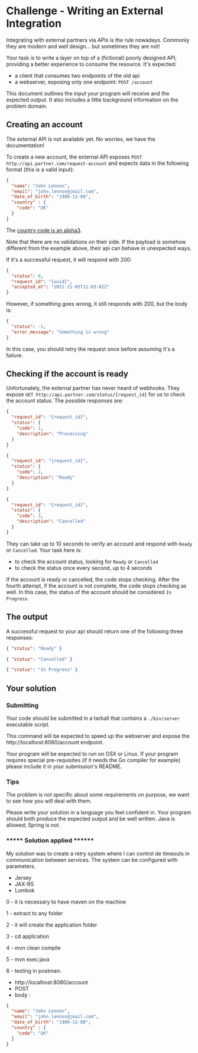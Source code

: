 # Challenge - Writing an External Integration

Integrating with external partners via APIs is the rule nowadays. Commonly they are modern and well design... but 
sometimes they are not!

Your task is to write a layer on top of a (fictional) poorly designed API, providing a better experience to consume the 
resource. It's expected:

* a client that consumes two endpoints of the old api
* a webserver, exposing only one endpoint: `POST /account`

This document outlines the input your program will receive and the expected output. It also
includes a little background information on the problem domain.

## Creating an account

The external API is not available yet. No worries, we have the documentation!

To create a new account, the external API exposes `POST http://api.partner.com/request-account` and expects data in the following format (this is a valid input):

```json
{
  "name": "John Lennon",
  "email": "john.lennon@jmail.com",
  "date_of_birth": "1980-12-08",
  "country" : {
    "code": "UK"
  }
}
```
The [country code is an alpha3](https://www.iban.com/country-codes).

Note that there are no validations on their side. If the payload is somehow different from the example above, their api 
can behave in unexpected ways.

If it's a successful request, it will respond with 200:
```json
{
  "status": 0,
  "request_id": "{uuid}",
  "accepted_at": "2021-11-05T11:03:42Z"
}
```

However, if something goes wrong, it still responds with 200, but the body is:
```json
{
  "status": -1, 
  "error_message": "Something is wrong"
}
```

In this case, you should retry the request once before assuming it's a failure.

## Checking if the account is ready

Unfortunately, the external partner has never heard of webhooks. They expose
`GET http://api.partner.com/status/{request_id}` for us to check the account status. The possible responses are:

```json
{
  "request_id": "{request_id}",
  "status": {
    "code": 1,
    "description": "Processing"
  }
}
```

```json
{
  "request_id": "{request_id}",
  "status": {
    "code": 2,
    "description": "Ready"
  }
}
```

```json
{
  "request_id": "{request_id}",
  "status": {
    "code": 3,
    "description": "Cancelled"
  }
}
```

They can take up to 10 seconds to verify an account and respond with `Ready` or `Cancelled`. Your task here is:

* to check the account status, looking for `Ready` or `Cancelled`
* to check the status once every second, up to 4 seconds

If the account is ready or cancelled, the code stops checking. After the fourth attempt, if the account is not complete,
the code stops checking as well. In this case, the status of the account should be considered `In Progress`.

## The output

A successful request to your api should return one of the following three responses:

```json
{ "status": "Ready" }
```

```json
{ "status": "Cancelled" }
```

```json
{ "status": "In Progress" }
```

## Your solution

### Submitting

Your code should be submitted in a tarball that contains a `./bin/server` executable script.

This command will be expected to speed up the webserver and expose the http://localhost:8080/account endpoint.

Your program will be expected to run on OSX or Linux. If your program requires special pre-requisites
(if it needs the Go compiler for example) please include it in your submission's README.

### Tips

The problem is not specific about some requirements on purpose, we want to see how you will deal with them. 

Please write your solution in a language you feel confident in. Your program should both produce
the expected output and be well written. Java is allowed; Spring is not.

### ***** Solution applied ******

My solution was to create a retry system where I can control de timeouts in communication between services. The system can be configured with parameters.

- Jersey
- JAX-RS
- Lombok

0 - it is necessary to have maven on the machine 

1 - extract to any folder

2 - it will create the application folder 

3 - cd application 

4 - mvn clean compile 

5 - mvn exec:java 

6 - testing in postman: 
 
 - http://localhost:8080/account 
 - POST
 - body :

```json
{
  "name": "John Lennon",
  "email": "john.lennon@jmail.com",
  "date_of_birth": "1980-12-08",
  "country" : {
    "code": "UK"
  }
}
```

